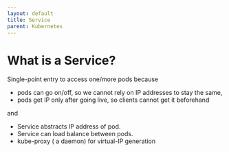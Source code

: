 ```yaml
---
layout: default
title: Service
parent: Kubernetes
---
```



# What is a Service?
Single-point entry to access one/more pods because 
- pods can go on/off, so we cannot rely on IP addresses to stay the same,
- pods get IP only after going live, so clients cannot get it beforehand

and

- Service abstracts IP address of pod.
- Service can load balance between pods.
- kube-proxy ( a daemon) for virtual-IP generation

